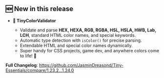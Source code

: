 ## 🆕 New in this release

* **🎨 TinyColorValidator**

  * Validate and parse **HEX, HEXA, RGB, RGBA, HSL, HSLA, HWB, Lab, LCH**, standard HTML color names, and special keywords.
  * Automatic type detection with `isColor()` for precise parsing.
  * Extendable HTML and special color names dynamically.
  * Super handy for CSS projects, game dev, and anywhere colors come to life! 🌈

**Full Changelog**: https://github.com/JasminDreasond/Tiny-Essentials/compare/1.23.2...1.24.0
